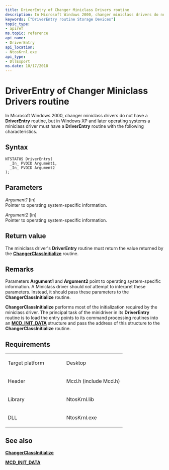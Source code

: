 ```yaml
---
title: DriverEntry of Changer Miniclass Drivers routine
description: In Microsoft Windows 2000, changer miniclass drivers do not have a DriverEntry routine, but in Windows XP and later operating systems a miniclass driver must have a DriverEntry routine with the following characteristics.
keywords: ["DriverEntry routine Storage Devices"]
topic_type:
- apiref
ms.topic: reference
api_name:
- DriverEntry
api_location:
- NtosKrnl.exe
api_type:
- DllExport
ms.date: 10/17/2018
---
```


# DriverEntry of Changer Miniclass Drivers routine


In Microsoft Windows 2000, changer miniclass drivers do not have a **DriverEntry** routine, but in Windows XP and later operating systems a miniclass driver must have a **DriverEntry** routine with the following characteristics.

## Syntax

```ManagedCPlusPlus
NTSTATUS DriverEntry(
  _In_ PVOID Argument1,
  _In_ PVOID Argument2
);
```

## Parameters

*Argument1* \[in\]  
Pointer to operating system-specific information.

*Argument2* \[in\]  
Pointer to operating system-specific information.

## Return value

The miniclass driver's **DriverEntry** routine must return the value returned by the [**ChangerClassInitialize**](/windows-hardware/drivers/ddi/mcd/nf-mcd-changerclassinitialize) routine.

## Remarks

Parameters **Argument1** and **Argument2** point to operating system-specific information. A Miniclass driver should *not* attempt to interpret these parameters. Instead, it should pass these parameters to the **ChangerClassInitialize** routine.

**ChangerClassInitialize** performs most of the initialization required by the miniclass driver. The principal task of the minidriver in its **DriverEntry** routine is to load the entry points to its command processing routines into an [**MCD\_INIT\_DATA**](/windows-hardware/drivers/ddi/mcd/ns-mcd-_mcd_init_data) structure and pass the address of this structure to the **ChangerClassInitialize** routine.

## Requirements

<table>
<colgroup>
<col width="50%" />
<col width="50%" />
</colgroup>
<tbody>
<tr class="odd">
<td align="left"><p>Target platform</p></td>
<td align="left">Desktop</td>
</tr>
<tr class="even">
<td align="left"><p>Header</p></td>
<td align="left">Mcd.h (include Mcd.h)</td>
</tr>
<tr class="odd">
<td align="left"><p>Library</p></td>
<td align="left">NtosKrnl.lib</td>
</tr>
<tr class="even">
<td align="left"><p>DLL</p></td>
<td align="left">NtosKrnl.exe</td>
</tr>
</tbody>
</table>

## <span id="see_also"></span>See also


[**ChangerClassInitialize**](/windows-hardware/drivers/ddi/mcd/nf-mcd-changerclassinitialize)

[**MCD\_INIT\_DATA**](/windows-hardware/drivers/ddi/mcd/ns-mcd-_mcd_init_data)

 

